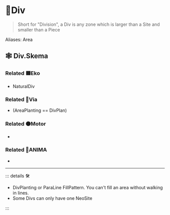 # 🔻<via>Div</via>

> Short for "Division", a Div is any zone which is larger than a Site and smaller than a Piece

Aliases: Area

## 🕸 Div.Skema

### Related 🟩<ekos>Eko</ekos>

- NaturalDiv

### Related 🔻<via>Via</via>

- (AreaPlanting == DivPlan)

### Related 🟠<motor>Motor</motor>

-

### Related 💜<anima>ANIMA</anima>

-

---

<!-- =================================================== -->
<!-- =================================================== -->
<!-- =================================================== -->
<!-- =================================================== -->
<!-- =================================================== -->
::: details 🛠

- DivPlanting or ParaLine FillPattern. You can't fill an area without walking in lines.
- Some Divs can only have one NeoSite

:::
